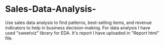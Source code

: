 # Sales-Data-Analysis-
Use sales data analysis to find patterns, best-selling items, and revenue indicators to help in business decision-making.
For data analysis I have used "sweetviz" library for EDA. It's report I have uploaded in "Report html" file.
